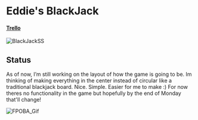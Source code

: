 # Eddie's BlackJack

#### [Trello](https://trello.com/b/3fYI1fAz/eddies-blackjack-project)

![BlackJackSS](https://user-images.githubusercontent.com/113399775/194398737-f37472ac-fd88-414a-9bcd-209fd19db92f.png)

## Status

As of now, I’m still working on the layout of how the game is going to be. Im thinking of making everything in the center instead of circular like a traditional blackjack board. Nice. Simple. Easier for me to make :) For now theres no functionality in the game but hopefully by the end of Monday that'll change!

![FPOBA_Gif](https://external-content.duckduckgo.com/iu/?u=https%3A%2F%2Fmedia.giphy.com%2Fmedia%2Fwn8rVP7qC8TNC%2Fgiphy.gif&f=1&nofb=1&ipt=7ae8cfb463ac5ff6928adedf23c0982acd636706883818b35cf80c7887ddc5e1&ipo=images)

